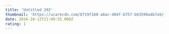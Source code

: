 ```yaml
---
title: 'Untitled 292'
thumbnail: 'https://ucarecdn.com/8719f168-a6ac-404f-b757-b63598a4b7a9/'
date: 2016-10-12T21:09:55.000Z
rating: 1
---
```

